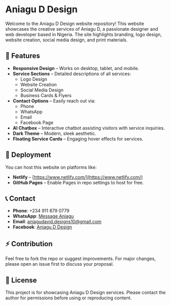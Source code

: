 # Aniagu D Design

Welcome to the Aniagu D Design website repository! This website showcases the creative services of Aniagu D, a passionate designer and web developer based in Nigeria. The site highlights branding, logo design, website creation, social media design, and print materials.

## 🌟 Features
- **Responsive Design** – Works on desktop, tablet, and mobile.
- **Service Sections** – Detailed descriptions of all services:
  - Logo Design
  - Website Creation
  - Social Media Design
  - Business Cards & Flyers
- **Contact Options** – Easily reach out via:
  - Phone
  - WhatsApp
  - Email
  - Facebook Page
- **AI Chatbox** – Interactive chatbot assisting visitors with service inquiries.
- **Dark Theme** – Modern, sleek aesthetic.
- **Floating Service Cards** – Engaging hover effects for services.

## 🚀 Deployment
You can host this website on platforms like:
- **Netlify** – [https://www.netlify.com/](https://www.netlify.com/)
- **GitHub Pages** – Enable Pages in repo settings to host for free.

## 📞 Contact
- **Phone**: +234 911 879 0779  
- **WhatsApp**: [Message Aniagu](https://wa.me/2349118790779)  
- **Email**: aniagudavid.designs10@gmail.com  
- **Facebook**: [Aniagu D Design](https://www.facebook.com/profile.php?id=61581207226865)

## ⚡ Contribution
Feel free to fork the repo or suggest improvements. For major changes, please open an issue first to discuss your proposal.

## 📄 License
This project is for showcasing Aniagu D Design services. Please contact the author for permissions before using or reproducing content.
